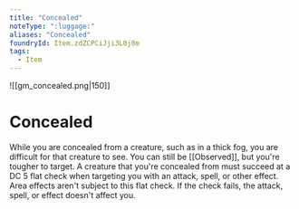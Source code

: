 ```yaml
---
title: "Concealed"
noteType: ":luggage:"
aliases: "Concealed"
foundryId: Item.zdZCPCiJji3L0j0m
tags:
  - Item
---
```

![[gm_concealed.png|150]]
# Concealed


While you are concealed from a creature, such as in a thick fog, you are difficult for that creature to see. You can still be [[Observed]], but you're tougher to target. A creature that you're concealed from must succeed at a DC 5 flat check when targeting you with an attack, spell, or other effect. Area effects aren't subject to this flat check. If the check fails, the attack, spell, or effect doesn't affect you.
